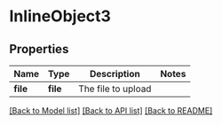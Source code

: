 # InlineObject3

## Properties
Name | Type | Description | Notes
------------ | ------------- | ------------- | -------------
**file** | **file** | The file to upload | 

[[Back to Model list]](../README.md#documentation-for-models) [[Back to API list]](../README.md#documentation-for-api-endpoints) [[Back to README]](../README.md)


